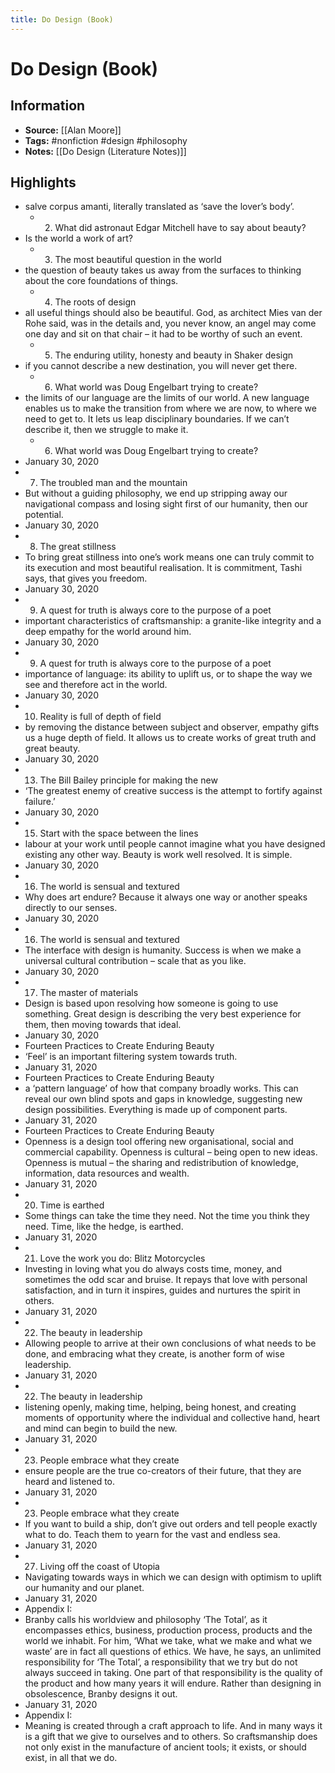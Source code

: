 ```yaml
---
title: Do Design (Book)
---
```

# Do Design (Book)

## Information
- **Source:** [[Alan Moore]]
- **Tags:** #nonfiction #design #philosophy
- **Notes:** [[Do Design (Literature Notes)]]

## Highlights
- salve corpus amanti, literally translated as ‘save the lover’s body’.
    - 2. What did astronaut Edgar Mitchell have to say about beauty?
- Is the world a work of art?
    - 3. The most beautiful question in the world
- the question of beauty takes us away from the surfaces to thinking about the core foundations of things.
    - 4. The roots of design
- all useful things should also be beautiful. God, as architect Mies van der Rohe said, was in the details and, you never know, an angel may come one day and sit on that chair – it had to be worthy of such an event.
    - 5. The enduring utility, honesty and beauty in Shaker design
- if you cannot describe a new destination, you will never get there.
    - 6. What world was Doug Engelbart trying to create?
- the limits of our language are the limits of our world. A new language enables us to make the transition from where we are now, to where we need to get to. It lets us leap disciplinary boundaries. If we can’t describe it, then we struggle to make it.
    - 6. What world was Doug Engelbart trying to create?
- January 30, 2020
- 7. The troubled man and the mountain
- But without a guiding philosophy, we end up stripping away our navigational compass and losing sight first of our humanity, then our potential.
- January 30, 2020
- 8. The great stillness
- To bring great stillness into one’s work means one can truly commit to its execution and most beautiful realisation. It is commitment, Tashi says, that gives you freedom.
- January 30, 2020
- 9. A quest for truth is always core to the purpose of a poet
- important characteristics of craftsmanship: a granite-like integrity and a deep empathy for the world around him.
- January 30, 2020
- 9. A quest for truth is always core to the purpose of a poet
- importance of language: its ability to uplift us, or to shape the way we see and therefore act in the world.
- January 30, 2020
- 10. Reality is full of depth of field
- by removing the distance between subject and observer, empathy gifts us a huge depth of field. It allows us to create works of great truth and great beauty.
- January 30, 2020
- 13. The Bill Bailey principle for making the new
- ‘The greatest enemy of creative success is the attempt to fortify against failure.’
- January 30, 2020
- 15. Start with the space between the lines
- labour at your work until people cannot imagine what you have designed existing any other way. Beauty is work well resolved. It is simple.
- January 30, 2020
- 16. The world is sensual and textured
- Why does art endure? Because it always one way or another speaks directly to our senses.
- January 30, 2020
- 16. The world is sensual and textured
- The interface with design is humanity. Success is when we make a universal cultural contribution – scale that as you like.
- January 30, 2020
- 17. The master of materials
- Design is based upon resolving how someone is going to use something. Great design is describing the very best experience for them, then moving towards that ideal.
- January 30, 2020
- Fourteen Practices to Create Enduring Beauty
- ‘Feel’ is an important filtering system towards truth.
- January 31, 2020
- Fourteen Practices to Create Enduring Beauty
- a ‘pattern language’ of how that company broadly works. This can reveal our own blind spots and gaps in knowledge, suggesting new design possibilities. Everything is made up of component parts.
- January 31, 2020
- Fourteen Practices to Create Enduring Beauty
- Openness is a design tool offering new organisational, social and commercial capability. Openness is cultural – being open to new ideas. Openness is mutual – the sharing and redistribution of knowledge, information, data resources and wealth.
- January 31, 2020
- 20. Time is earthed
- Some things can take the time they need. Not the time you think they need. Time, like the hedge, is earthed.
- January 31, 2020
- 21. Love the work you do: Blitz Motorcycles
- Investing in loving what you do always costs time, money, and sometimes the odd scar and bruise. It repays that love with personal satisfaction, and in turn it inspires, guides and nurtures the spirit in others.
- January 31, 2020
- 22. The beauty in leadership
- Allowing people to arrive at their own conclusions of what needs to be done, and embracing what they create, is another form of wise leadership.
- January 31, 2020
- 22. The beauty in leadership
- listening openly, making time, helping, being honest, and creating moments of opportunity where the individual and collective hand, heart and mind can begin to build the new.
- January 31, 2020
- 23. People embrace what they create
- ensure people are the true co-creators of their future, that they are heard and listened to.
- January 31, 2020
- 23. People embrace what they create
- If you want to build a ship, don’t give out orders and tell people exactly what to do. Teach them to yearn for the vast and endless sea.
- January 31, 2020
- 27. Living off the coast of Utopia
- Navigating towards ways in which we can design with optimism to uplift our humanity and our planet.
- January 31, 2020
- Appendix I:
- Branby calls his worldview and philosophy ‘The Total’, as it encompasses ethics, business, production process, products and the world we inhabit. For him, ‘What we take, what we make and what we waste’ are in fact all questions of ethics. We have, he says, an unlimited responsibility for ‘The Total’, a responsibility that we try but do not always succeed in taking. One part of that responsibility is the quality of the product and how many years it will endure. Rather than designing in obsolescence, Branby designs it out.
- January 31, 2020
- Appendix I:
- Meaning is created through a craft approach to life. And in many ways it is a gift that we give to ourselves and to others. So craftsmanship does not only exist in the manufacture of ancient tools; it exists, or should exist, in all that we do.
